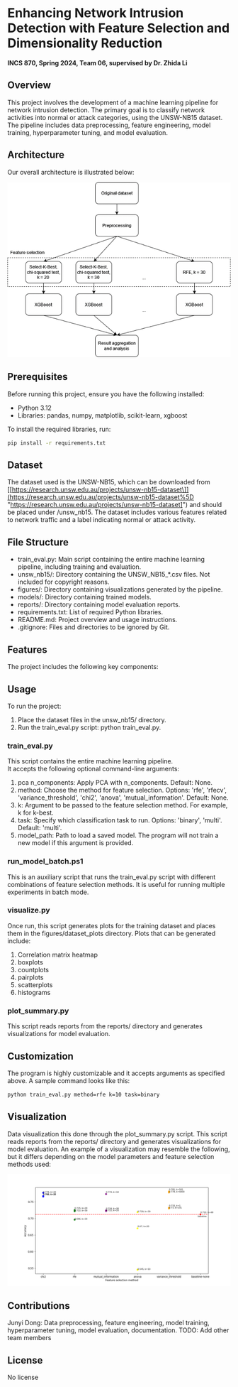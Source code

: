 # Enhancing Network Intrusion Detection with Feature Selection and Dimensionality Reduction
__INCS 870, Spring 2024, Team 06, supervised by Dr. Zhida Li__

## Overview

This project involves the development of a machine learning pipeline for network intrusion detection. The primary goal is to classify network activities into normal or attack categories, using the UNSW-NB15 dataset. The pipeline includes data preprocessing, feature engineering, model training, hyperparameter tuning, and model evaluation.

## Architecture

Our overall architecture is illustrated below:

![Architecture](/diagrams/architecture.drawio.png)

## Prerequisites

Before running this project, ensure you have the following installed:

- Python 3.12
- Libraries: pandas, numpy, matplotlib, scikit-learn, xgboost

To install the required libraries, run:

```bash
pip install -r requirements.txt
```

## Dataset

The dataset used is the UNSW-NB15, which can be downloaded from \[[https://research.unsw.edu.au/projects/unsw-nb15-dataset\]](https://research.unsw.edu.au/projects/unsw-nb15-dataset%5D "https://research.unsw.edu.au/projects/unsw-nb15-dataset]") and should be placed under /unsw_nb15. The dataset includes various features related to network traffic and a label indicating normal or attack activity.

## File Structure

- train\_eval.py: Main script containing the entire machine learning pipeline, including training and evaluation.
- unsw\_nb15/: Directory containing the UNSW\_NB15\_\*.csv files. Not included for copyright reasons.
- figures/: Directory containing visualizations generated by the pipeline.
- models/: Directory containing trained models.
- reports/: Directory containing model evaluation reports.
- requirements.txt: List of required Python libraries.
- README.md: Project overview and usage instructions.
- .gitignore: Files and directories to be ignored by Git.

## Features

The project includes the following key components:

## Usage

To run the project:

1.  Place the dataset files in the unsw\_nb15/ directory.
2.  Run the train\_eval.py script: python train\_eval.py.

### train\_eval.py

This script contains the entire machine learning pipeline.  
It accepts the following optional command-line arguments:

1.  pca n\_components: Apply PCA with n\_components. Default: None.
2.  method: Choose the method for feature selection. Options: 'rfe', 'rfecv', 'variance\_threshold', 'chi2', 'anova', 'mutual\_information'. Default: None.
3.  k: Argument to be passed to the feature selection method. For example, k for k-best.
4.  task: Specify which classification task to run. Options: 'binary', 'multi'. Default: 'multi'.
5.  model\_path: Path to load a saved model. The program will not train a new model if this argument is provided.

### run\_model\_batch.ps1

This is an auxiliary script that runs the train\_eval.py script with different combinations of feature selection methods. It is useful for running multiple experiments in batch mode.

### visualize.py

Once run, this script generates plots for the training dataset and places them in the figures/dataset\_plots directory. Plots that can be generated include:

1.  Correlation matrix heatmap
2.  boxplots
3.  countplots
4.  pairplots
5.  scatterplots
6.  histograms

### plot\_summary.py

This script reads reports from the reports/ directory and generates visualizations for model evaluation.

## Customization

The program is highly customizable and it accepts arguments as specified above. A sample command looks like this:

```bash
python train_eval.py method=rfe k=10 task=binary
```

## Visualization

Data visualization this done through the plot_summary.py script. This script reads reports from the reports/ directory and generates visualizations for model evaluation. An example of a visualization may resemble the following, but it differs depending on the model parameters and feature selection methods used:

![Visualization](/figures/summary_example.png)

## Contributions

Junyi Dong: Data preprocessing, feature engineering, model training, hyperparameter tuning, model evaluation, documentation.
TODO: Add other team members

## License

No license